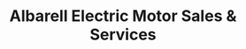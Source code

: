---
title: "Albarell Electric Motor Sales & Services"
url: /bethlehem/albarell-electric-motor-sales-und-services/
shop: Elektrisch
---